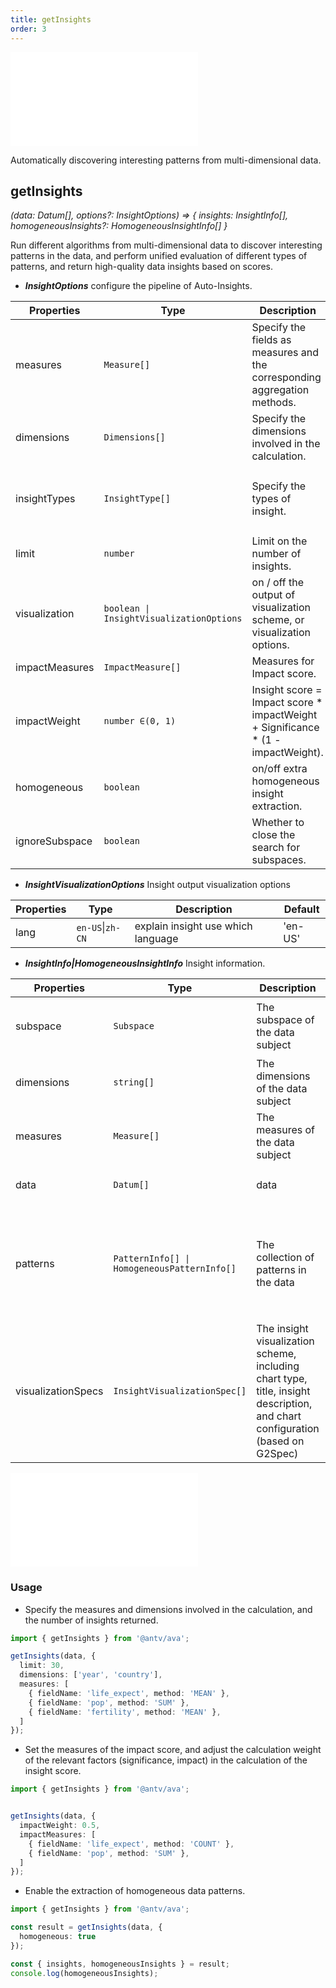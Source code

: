 ```yaml
---
title: getInsights
order: 3
---
```


<embed src='@/docs/common/style.md'></embed>


Automatically discovering interesting patterns from multi-dimensional data.

## **getInsights**

<i>(data: Datum[], options?: InsightOptions) => { insights: InsightInfo[], homogeneousInsights?: HomogeneousInsightInfo[] } </i>

Run different algorithms from multi-dimensional data to discover interesting patterns in the data, and perform unified evaluation of different types of patterns, and return high-quality data insights based on scores.

* ***InsightOptions*** configure the pipeline of Auto-Insights.

| Properties | Type | Description | Default|  
| ----| ---- | ---- | -----|
| measures | `Measure[]` | Specify the fields as measures and the corresponding aggregation methods. | All quantitative (numeric) fields |
| dimensions | `Dimensions[]` | Specify the dimensions involved in the calculation. | All categorical, time fields |
| insightTypes |  `InsightType[]` | Specify the types of insight. | `['category_outlier', 'trend', 'change_point', 'time_series_outlier', 'majority','low_variance', 'correlation']`(All supported types) |
| limit |  `number` | Limit on the number of insights. | 30 |
| visualization |  `boolean \| InsightVisualizationOptions` | on / off the output of visualization scheme, or visualization options. | `false` |
| impactMeasures |  `ImpactMeasure[]` | Measures for Impact score. | none |
| impactWeight |  `number ∈(0, 1)` | Insight score = Impact score * impactWeight + Significance * (1 - impactWeight). | `0.3` |
| homogeneous |  `boolean` | on/off extra homogeneous insight extraction. | `false` |
| ignoreSubspace |  `boolean` | Whether to close the search for subspaces. | `false` |

* ***InsightVisualizationOptions*** Insight output visualization options

| Properties | Type | Description | Default| 
| ----| ---- | ---- | -----|
| lang |  `en-US`\|`zh-CN` | explain insight use which language | 'en-US' |

* ***InsightInfo|HomogeneousInsightInfo*** Insight information.

| Properties | Type | Description | Example|  
| ----| ---- | ---- | -----|
| subspace | `Subspace` | The subspace of the data subject | `[{ dimension: 'Year', value: '2000' }]`(subspace: Year = 2000) |
| dimensions | `string[]` | The dimensions of the data subject | `['country']` |
| measures |  `Measure[]` | The measures of the data subject | `[{ field: 'life_expect', method: 'MEAN' }]` |
| data |  `Datum[]` | data | `[{ country: 'China', life_expect: 61 }]` |
| patterns |  `PatternInfo[] \| HomogeneousPatternInfo[]` | The collection of patterns in the data | `[{ type: 'outlier', significance: 0.98, dimension: 'country', measure: 'life_expect', index: 5, x: 'china', y: '43' }, ...]` |
| visualizationSpecs |  `InsightVisualizationSpec[]` | The insight visualization scheme, including chart type, title, insight description, and chart configuration (based on G2Spec) | `[{ type: 'column_chart', caption: string, narrativeSpec: string[] \| IPhrase[][], chartSpec: G2Spec }]` |

<embed src='@/docs/common/phrase.en.md'></embed>
### Usage

* Specify the measures and dimensions involved in the calculation, and the number of insights returned.

```ts
import { getInsights } from '@antv/ava';

getInsights(data, {
  limit: 30,
  dimensions: ['year', 'country'],
  measures: [
    { fieldName: 'life_expect', method: 'MEAN' },
    { fieldName: 'pop', method: 'SUM' },
    { fieldName: 'fertility', method: 'MEAN' },
  ]
});
```

* Set the measures of the impact score, and adjust the calculation weight of the relevant factors (significance, impact) in the calculation of the insight score.

```ts
import { getInsights } from '@antv/ava';


getInsights(data, {
  impactWeight: 0.5,
  impactMeasures: [
    { fieldName: 'life_expect', method: 'COUNT' },
    { fieldName: 'pop', method: 'SUM' },
  ]
});
```

* Enable the extraction of homogeneous data patterns.

```ts
import { getInsights } from '@antv/ava';

const result = getInsights(data, {
  homogeneous: true
});

const { insights, homogeneousInsights } = result;
console.log(homogeneousInsights);

```
